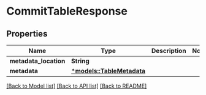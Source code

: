 # CommitTableResponse

## Properties
Name | Type | Description | Notes
------------ | ------------- | ------------- | -------------
**metadata_location** | **String** |  | 
**metadata** | [***models::TableMetadata**](TableMetadata.md) |  | 

[[Back to Model list]](../README.md#documentation-for-models) [[Back to API list]](../README.md#documentation-for-api-endpoints) [[Back to README]](../README.md)


